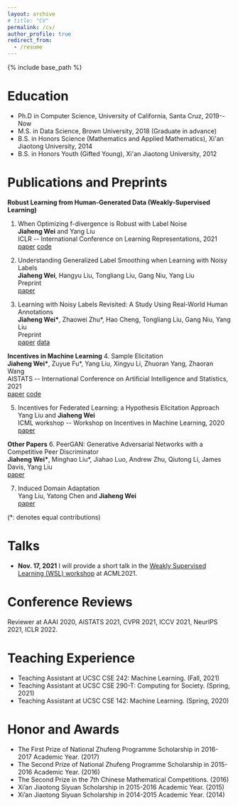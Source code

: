 ```yaml
---
layout: archive
# title: "CV"
permalink: /cv/
author_profile: true
redirect_from:
  - /resume
---
```


{% include base_path %}

Education
======
* Ph.D in Computer Science, University of California, Santa Cruz, 2019--Now
* M.S. in Data Science, Brown University, 2018  (Graduate in advance)
* B.S. in Honors Science (Mathematics and Applied Mathematics), Xi'an Jiaotong University, 2014
* B.S. in Honors Youth (Gifted Young), Xi'an Jiaotong University, 2012

Publications and Preprints
======
**Robust Learning from Human-Generated Data (Weakly-Supervised Learning)**
1.  When Optimizing f-divergence is Robust with Label Noise           
**Jiaheng Wei** and Yang Liu      
ICLR -- International Conference on Learning Representations, 2021         
[paper](https://openreview.net/forum?id=WesiCoRVQ15)  [code](https://github.com/weijiaheng/Robust-f-divergence-measures)

2.  Understanding Generalized Label Smoothing when Learning with Noisy Labels       
**Jiaheng Wei**, Hangyu Liu, Tongliang Liu, Gang Niu, Yang Liu         
Preprint           
[paper](https://arxiv.org/abs/2106.04149)  

3.	Learning with Noisy Labels Revisited: A Study Using Real-World Human Annotations     
**Jiaheng Wei\***, Zhaowei Zhu\*, Hao Cheng, Tongliang Liu, Gang Niu, Yang Liu     
Preprint           
[paper](https://arxiv.org/abs/2110.12088)  [data](http://noisylabels.com/)     

**Incentives in Machine Learning**
4.	Sample Elicitation     
**Jiaheng Wei\***, Zuyue Fu\*, Yang Liu, Xingyu Li, Zhuoran Yang, Zhaoran Wang     
AISTATS -- International Conference on Artificial Intelligence and Statistics, 2021     
[paper](https://proceedings.mlr.press/v130/wei21c)  [code](https://github.com/weijiaheng/Credible-sample-elicitation)

5.	Incentives for Federated Learning: a Hypothesis Elicitation Approach     
Yang Liu and **Jiaheng Wei**      
ICML workshop -- Workshop on Incentives in Machine Learning, 2020           
[paper](https://arxiv.org/abs/2007.10596)     

**Other Papers**
6.	PeerGAN: Generative Adversarial Networks with a Competitive Peer Discriminator     
**Jiaheng Wei\***, Minghao Liu\*, Jiahao Luo, Andrew Zhu, Qiutong Li, James Davis, Yang Liu     
[paper](https://arxiv.org/abs/2101.07524)     

7.	Induced Domain Adaptation     
Yang Liu, Yatong Chen and **Jiaheng Wei**     
[paper](https://arxiv.org/abs/2107.05911)     

(*: denotes equal contributions)     
  
Talks
======
* **Nov. 17, 2021** I will provide a short talk in the [Weakly Supervised Learning (WSL) workshop](https://wsl-workshop.github.io/acml21.html) at ACML2021. 
  
Conference Reviews
======
Reviewer at AAAI 2020, AISTATS 2021, CVPR 2021, ICCV 2021, NeurIPS 2021, ICLR 2022.

Teaching Experience
======
* Teaching Assistant at UCSC CSE 242: Machine Learning.  (Fall, 2021)      
* Teaching Assistant at UCSC CSE 290-T: Computing for Society.  (Spring, 2021)
* Teaching Assistant at UCSC CSE 142: Machine Learning.  (Spring, 2020)

Honor and Awards
======
* The First Prize of National Zhufeng Programme Scholarship in 2016-2017 Academic Year.  (2017)
* The Second Prize of National Zhufeng Programme Scholarship in 2015-2016 Academic Year.  (2016)
* The Second Prize in the 7th Chinese Mathematical Competitions.  (2016)
* Xi’an Jiaotong Siyuan Scholarship in 2015-2016 Academic Year.  (2015)
* Xi’an Jiaotong Siyuan Scholarship in 2014-2015 Academic Year.  (2014)
